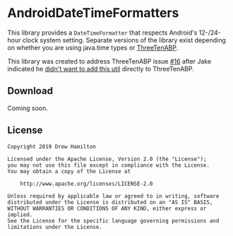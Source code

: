 # AndroidDateTimeFormatters

This library provides a `DateTimeFormatter` that respects Android's 12-/24-hour clock system setting. Separate versions
of the library exist depending on whether you are using java.time types or
[ThreeTenABP](https://github.com/JakeWharton/ThreeTenABP).

This library was created to address ThreeTenABP issue [#16](https://github.com/JakeWharton/ThreeTenABP/issues/16) after
Jake indicated he
[didn't want to add this util](https://github.com/JakeWharton/ThreeTenABP/pull/103#issuecomment-498429319)
directly to ThreeTenABP.

## Download
Coming soon.

## License
```
Copyright 2019 Drew Hamilton

Licensed under the Apache License, Version 2.0 (the "License");
you may not use this file except in compliance with the License.
You may obtain a copy of the License at

    http://www.apache.org/licenses/LICENSE-2.0

Unless required by applicable law or agreed to in writing, software
distributed under the License is distributed on an "AS IS" BASIS,
WITHOUT WARRANTIES OR CONDITIONS OF ANY KIND, either express or implied.
See the License for the specific language governing permissions and
limitations under the License.
```
